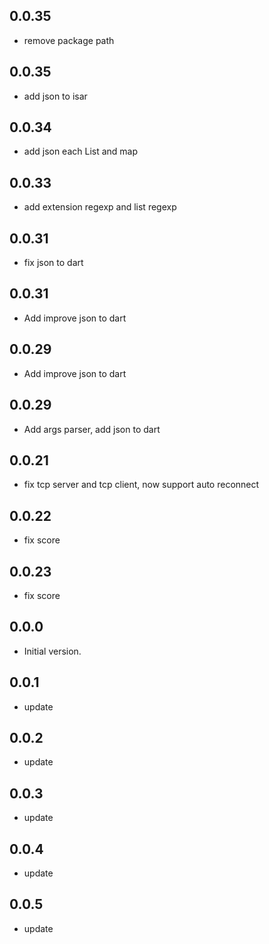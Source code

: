 ## 0.0.35
- remove package path

## 0.0.35
- add json to isar

## 0.0.34
- add json each List and map

## 0.0.33
- add extension regexp and list regexp

## 0.0.31
- fix json to dart

## 0.0.31
- Add improve json to dart

## 0.0.29
- Add improve json to dart

## 0.0.29
- Add args parser, add json to dart 

## 0.0.21
- fix tcp server and tcp client, now support auto reconnect

## 0.0.22
- fix score
  
## 0.0.23
- fix score


## 0.0.0

- Initial version.

## 0.0.1
- update

## 0.0.2
- update

## 0.0.3
- update

## 0.0.4
- update

## 0.0.5
- update

